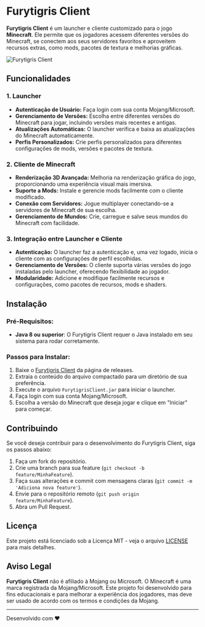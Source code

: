 # Furytigris Client

**Furytigris Client** é um launcher e cliente customizado para o jogo **Minecraft**. Ele permite que os jogadores acessem diferentes versões do Minecraft, se conectem aos seus servidores favoritos e aproveitem recursos extras, como mods, pacotes de textura e melhorias gráficas.

![Furytigris Client](com.furytigrisnet.furytigris/images/imagenREADME.png) <!-- Substitua URL_DA_IMAGEM com o link para a imagem desejada -->

## Funcionalidades

### 1. **Launcher**
- **Autenticação de Usuário:** Faça login com sua conta Mojang/Microsoft.
- **Gerenciamento de Versões:** Escolha entre diferentes versões do Minecraft para jogar, incluindo versões mais recentes e antigas.
- **Atualizações Automáticas:** O launcher verifica e baixa as atualizações do Minecraft automaticamente.
- **Perfis Personalizados:** Crie perfis personalizados para diferentes configurações de mods, versões e pacotes de textura.

### 2. **Cliente de Minecraft**
- **Renderização 3D Avançada:** Melhoria na renderização gráfica do jogo, proporcionando uma experiência visual mais imersiva.
- **Suporte a Mods:** Instale e gerencie mods facilmente com o cliente modificado.
- **Conexão com Servidores:** Jogue multiplayer conectando-se a servidores de Minecraft de sua escolha.
- **Gerenciamento de Mundos:** Crie, carregue e salve seus mundos do Minecraft com facilidade.

### 3. **Integração entre Launcher e Cliente**
- **Autenticação:** O launcher faz a autenticação e, uma vez logado, inicia o cliente com as configurações de perfil escolhidas.
- **Gerenciamento de Versões:** O cliente suporta várias versões do jogo instaladas pelo launcher, oferecendo flexibilidade ao jogador.
- **Modularidade:** Adicione e modifique facilmente recursos e configurações, como pacotes de recursos, mods e shaders.

## Instalação

### Pré-Requisitos:
- **Java 8 ou superior**: O Furytigris Client requer o Java instalado em seu sistema para rodar corretamente.

### Passos para Instalar:
1. Baixe o [Furytigris Client](URL_DE_DOWNLOAD) da página de releases.
2. Extraia o conteúdo do arquivo compactado para um diretório de sua preferência.
3. Execute o arquivo `FurytigrisClient.jar` para iniciar o launcher.
4. Faça login com sua conta Mojang/Microsoft.
5. Escolha a versão do Minecraft que deseja jogar e clique em "Iniciar" para começar.

## Contribuindo

Se você deseja contribuir para o desenvolvimento do Furytigris Client, siga os passos abaixo:

1. Faça um fork do repositório.
2. Crie uma branch para sua feature (`git checkout -b feature/MinhaFeature`).
3. Faça suas alterações e commit com mensagens claras (`git commit -m 'Adiciona nova feature'`).
4. Envie para o repositório remoto (`git push origin feature/MinhaFeature`).
5. Abra um Pull Request.

## Licença

Este projeto está licenciado sob a Licença MIT - veja o arquivo [LICENSE](LICENSE) para mais detalhes.

## Aviso Legal

**Furytigris Client** não é afiliado à Mojang ou Microsoft. O Minecraft é uma marca registrada da Mojang/Microsoft. Este projeto foi desenvolvido para fins educacionais e para melhorar a experiência dos jogadores, mas deve ser usado de acordo com os termos e condições da Mojang.

---

Desenvolvido com ❤️ 


